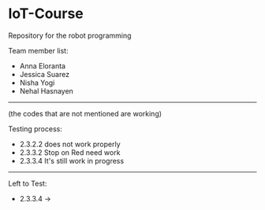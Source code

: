# IoT-Course
Repository for the robot programming 

Team member list:
- Anna Eloranta
- Jessica Suarez
- Nisha Yogi
- Nehal Hasnayen

---

(the codes that are not mentioned are working)

Testing process:
* 2.3.2.2 does not work properly
* 2.3.3.2 Stop on Red need work
* 2.3.3.4 It's still work in progress

----

Left to Test:
* 2.3.3.4 -> 
